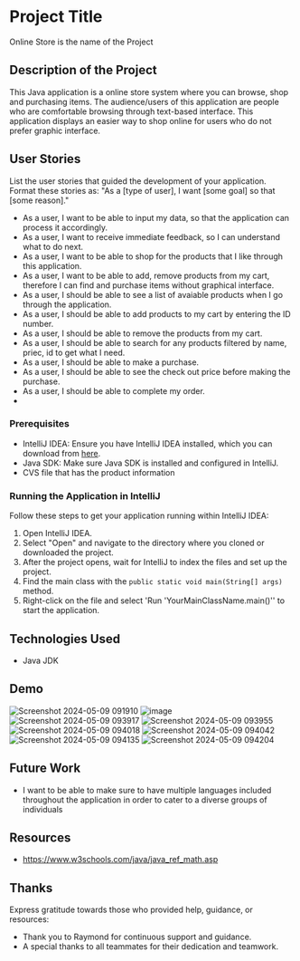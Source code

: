 # Project Title
Online Store is the name of the Project

## Description of the Project

This Java application is a online store system where you can browse, shop and purchasing items. The audience/users of this application are people who are comfortable browsing through text-based interface. 
This application displays an easier way to shop online for users who do not prefer graphic interface.


## User Stories

List the user stories that guided the development of your application. Format these stories as: "As a [type of user], I want [some goal] so that [some reason]."

- As a user, I want to be able to input my data, so that the application can process it accordingly.
- As a user, I want to receive immediate feedback, so I can understand what to do next.
- As a user, I want to be able to shop for the products that I like through this application. 
- As a user, I want to be able to add, remove products from my cart, therefore I can find and purchase items without graphical interface. 
- As a user, I should be able to see a list of avaiable products when I go through the application.
- As a user, I should be able to add products to my cart by entering the ID number.
- As a user, I should be able to remove the products from my cart. 
- As a user, I should be able to search for any products filtered by name, priec, id to get what I need. 
- As a user, I should be able to make a purchase. 
- As a user, I should be able to see the check out price before making the purchase.
- As a user, I should be able to complete my order.
- 

### Prerequisites

- IntelliJ IDEA: Ensure you have IntelliJ IDEA installed, which you can download from [here](https://www.jetbrains.com/idea/download/).
- Java SDK: Make sure Java SDK is installed and configured in IntelliJ.
- CVS file that has the product information

### Running the Application in IntelliJ

Follow these steps to get your application running within IntelliJ IDEA:

1. Open IntelliJ IDEA.
2. Select "Open" and navigate to the directory where you cloned or downloaded the project.
3. After the project opens, wait for IntelliJ to index the files and set up the project.
4. Find the main class with the `public static void main(String[] args)` method.
5. Right-click on the file and select 'Run 'YourMainClassName.main()'' to start the application.

## Technologies Used

- Java JDK

## Demo
![Screenshot 2024-05-09 091910](https://github.com/anitabastola/OnlineStore/assets/166552121/45cbe97e-d325-4e34-8385-f851351a44c3)
![image](https://github.com/anitabastola/OnlineStore/assets/166552121/d72cb1fc-abc6-4a23-833b-39cc06ae3756)
![Screenshot 2024-05-09 093917](https://github.com/anitabastola/OnlineStore/assets/166552121/9011cd9b-7f6d-4d58-ae0e-cc8fe0fef4f0)
![Screenshot 2024-05-09 093955](https://github.com/anitabastola/OnlineStore/assets/166552121/196fd542-9060-4969-b20b-da14e64374b5)
![Screenshot 2024-05-09 094018](https://github.com/anitabastola/OnlineStore/assets/166552121/ce594063-f98f-4b9f-ab75-7d572d9351a9)
![Screenshot 2024-05-09 094042](https://github.com/anitabastola/OnlineStore/assets/166552121/e1596a57-3492-4fd9-bd33-686eaaefafe9)
![Screenshot 2024-05-09 094135](https://github.com/anitabastola/OnlineStore/assets/166552121/29c193ed-1e17-4244-8d60-0e483efdd978)
![Screenshot 2024-05-09 094204](https://github.com/anitabastola/OnlineStore/assets/166552121/ed300965-0389-4349-8e1e-bf0337462e0c)


## Future Work

- I want to be able to make sure to have multiple languages included throughout the application in order to cater to a diverse groups of individuals

## Resources
- https://www.w3schools.com/java/java_ref_math.asp

## Thanks

Express gratitude towards those who provided help, guidance, or resources:

- Thank you to Raymond for continuous support and guidance.
- A special thanks to all teammates for their dedication and teamwork.
